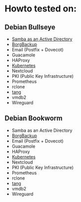 # Howto tested on:

## Debian Bullseye
- [Samba as an Active Directory](debian/bullseye/active-directory/howto.md)
- [BorgBackup](debian/bullseye/borgbackup/howto.md)
- Email (Postfix + Dovecot)
- Guacamole
- HAProxy
- [Kubernetes](debian/bullseye/kubernetes/howto.md)
- Nextcloud
- PKI (Public Key Infrastructure)
- Prometheus
- rclone
- [tang](debian/bullseye/tang/howto.md)
- vmdb2
- Wireguard

## Debian Bookworm
- Samba as an Active Directory
- [BorgBackup](debian/bookworm/borgbackup/howto.md)
- Email (Postfix + Dovecot)
- Guacamole
- HAProxy
- [Kubernetes](debian/bookworm/kubernetes/howto.md)
- Nextcloud
- PKI (Public Key Infrastructure)
- Prometheus
- rclone
- [tang](debian/bookworm/tang/howto.md)
- vmdb2
- Wireguard